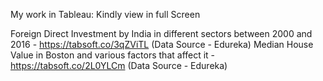 My work in Tableau:
Kindly view in full Screen

Foreign Direct Investment by India in different sectors between 2000 and 2016 - https://tabsoft.co/3qZViTL (Data Source - Edureka)
Median House Value in Boston and various factors that affect it - https://tabsoft.co/2L0YLCm (Data Source - Edureka)
